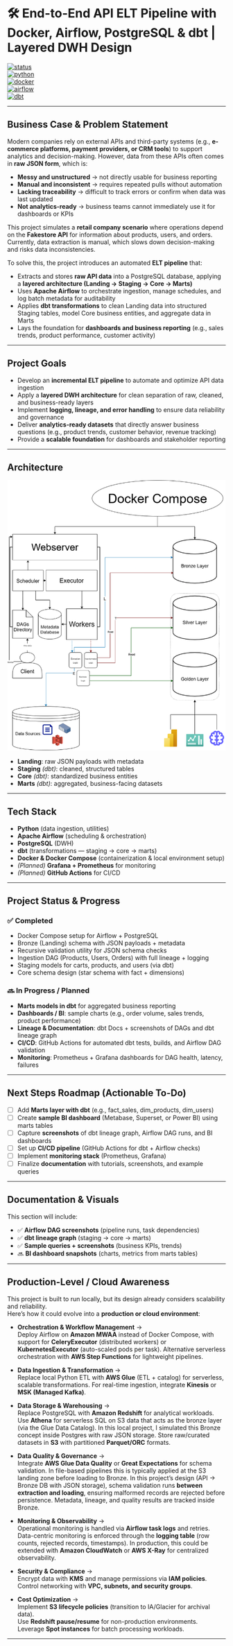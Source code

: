 # 🛠️ End-to-End API ELT Pipeline with Docker, Airflow, PostgreSQL & dbt | Layered DWH Design

[![status](https://img.shields.io/badge/status-WIP-orange)]()  
[![python](https://img.shields.io/badge/Made%20with-Python-blue)]()  
[![docker](https://img.shields.io/badge/Docker-Compose-informational)]()  
[![airflow](https://img.shields.io/badge/Apache-Airflow-0099CC)]()  
[![dbt](https://img.shields.io/badge/dbt-in--progress-blueviolet)]()  

---

## Business Case & Problem Statement
Modern companies rely on external APIs and third-party systems (e.g., **e-commerce platforms, payment providers, or CRM tools**) to support analytics and decision-making. However, data from these APIs often comes in **raw JSON form**, which is:  

- **Messy and unstructured** → not directly usable for business reporting  
- **Manual and inconsistent** → requires repeated pulls without automation  
- **Lacking traceability** → difficult to track errors or confirm when data was last updated  
- **Not analytics-ready** → business teams cannot immediately use it for dashboards or KPIs  

This project simulates a **retail company scenario** where operations depend on the **Fakestore API** for information about products, users, and orders. Currently, data extraction is manual, which slows down decision-making and risks data inconsistencies.  

To solve this, the project introduces an automated **ELT pipeline** that:  
- Extracts and stores **raw API data** into a PostgreSQL database, applying a **layered architecture (Landing → Staging → Core → Marts)**  
- Uses **Apache Airflow** to orchestrate ingestion, manage schedules, and log batch metadata for auditability  
- Applies **dbt transformations** to clean Landing data into structured Staging tables, model Core business entities, and aggregate data in Marts  
- Lays the foundation for **dashboards and business reporting** (e.g., sales trends, product performance, customer activity)

---

## Project Goals
- Develop an **incremental ELT pipeline** to automate and optimize API data ingestion  
- Apply a **layered DWH architecture** for clean separation of raw, cleaned, and business-ready layers  
- Implement **logging, lineage, and error handling** to ensure data reliability and governance  
- Deliver **analytics-ready datasets** that directly answer business questions (e.g., product trends, customer behavior, revenue tracking)  
- Provide a **scalable foundation** for dashboards and stakeholder reporting  

---

## Architecture

<p align="center">
  <img src="./docs/airflow_elt_diagram.drawio.png" alt="Pipeline Architecture" width="600"/>
</p>

- **Landing**: raw JSON payloads with metadata  
- **Staging** *(dbt)*: cleaned, structured tables  
- **Core** *(dbt)*: standardized business entities  
- **Marts** *(dbt)*: aggregated, business-facing datasets  

---

## Tech Stack
- **Python** (data ingestion, utilities)  
- **Apache Airflow** (scheduling & orchestration)  
- **PostgreSQL** (DWH)  
- **dbt** (transformations — staging → core → marts)  
- **Docker & Docker Compose** (containerization & local environment setup)  
- *(Planned)* **Grafana + Prometheus** for monitoring  
- *(Planned)* **GitHub Actions** for CI/CD  

---

## Project Status & Progress

### ✅ Completed
- Docker Compose setup for Airflow + PostgreSQL  
- Bronze (Landing) schema with JSON payloads + metadata  
- Recursive validation utility for JSON schema checks  
- Ingestion DAG (Products, Users, Orders) with full lineage + logging  
- Staging models for carts, products, and users (via dbt)  
- Core schema design (star schema with fact + dimensions)  

### 🔜 In Progress / Planned
- **Marts models in dbt** for aggregated business reporting  
- **Dashboards / BI**: sample charts (e.g., order volume, sales trends, product performance)  
- **Lineage & Documentation**: dbt Docs + screenshots of DAGs and dbt lineage graph  
- **CI/CD**: GitHub Actions for automated dbt tests, builds, and Airflow DAG validation  
- **Monitoring**: Prometheus + Grafana dashboards for DAG health, latency, failures  

---

## Next Steps Roadmap (Actionable To-Do)
- [ ] Add **Marts layer with dbt** (e.g., fact_sales, dim_products, dim_users)  
- [ ] Create **sample BI dashboard** (Metabase, Superset, or Power BI) using marts tables  
- [ ] Capture **screenshots** of dbt lineage graph, Airflow DAG runs, and BI dashboards  
- [ ] Set up **CI/CD pipeline** (GitHub Actions for dbt + Airflow checks)  
- [ ] Implement **monitoring stack** (Prometheus, Grafana)  
- [ ] Finalize **documentation** with tutorials, screenshots, and example queries  

---

## Documentation & Visuals
This section will include:  
- ✅ **Airflow DAG screenshots** (pipeline runs, task dependencies)  
- ✅ **dbt lineage graph** (staging → core → marts)  
- ✅ **Sample queries + screenshots** (business KPIs, trends)  
- 🔜 **BI dashboard snapshots** (charts, metrics from marts tables)  

---

## Production-Level / Cloud Awareness
This project is built to run locally, but its design already considers scalability and reliability.  
Here’s how it could evolve into a **production or cloud environment**:

- **Orchestration & Workflow Management** →  
  Deploy Airflow on **Amazon MWAA** instead of Docker Compose, with support for **CeleryExecutor** (distributed workers) or **KubernetesExecutor** (auto-scaled pods per task). Alternative serverless orchestration with **AWS Step Functions** for lightweight pipelines.  

- **Data Ingestion & Transformation** →  
  Replace local Python ETL with **AWS Glue** (ETL + catalog) for serverless, scalable transformations. For real-time ingestion, integrate **Kinesis** or **MSK (Managed Kafka)**.  

- **Data Storage & Warehousing** →  
  Replace PostgreSQL with **Amazon Redshift** for analytical workloads. Use **Athena** for serverless SQL on S3 data that acts as the bronze layer (via the Glue Data Catalog). In this local project, I simulated this Bronze concept inside Postgres with raw JSON storage. Store raw/curated datasets in **S3** with partitioned **Parquet/ORC** formats.  

- **Data Quality & Governance** →  
  Integrate **AWS Glue Data Quality** or **Great Expectations** for schema validation. In file-based pipelines this is typically applied at the S3 landing zone before loading to Bronze. In this project’s design (API → Bronze DB with JSON storage), schema validation runs **between extraction and loading**, ensuring malformed records are rejected before persistence. Metadata, lineage, and quality results are tracked inside Bronze.  

- **Monitoring & Observability** →  
  Operational monitoring is handled via **Airflow task logs** and retries. Data-centric monitoring is enforced through the **logging table** (row counts, rejected records, timestamps). In production, this could be extended with **Amazon CloudWatch** or **AWS X-Ray** for centralized observability.  

- **Security & Compliance** →  
  Encrypt data with **KMS** and manage permissions via **IAM policies**.  
  Control networking with **VPC, subnets,  and security groups**.  

- **Cost Optimization** →  
  Implement **S3 lifecycle policies** (transition to IA/Glacier for archival data).  
  Use **Redshift pause/resume** for non-production environments.  
  Leverage **Spot instances** for batch processing workloads.  

---
